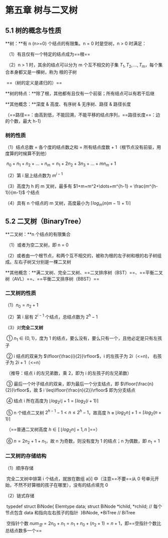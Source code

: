 # 第五章 树与二叉树

## 5.1 树的概念与性质

**树：**有 n (n>=0) 个结点的有限集。n = 0 时是空树，n > 0 时满足：

​	（1）有且仅有一个特定的结点成为==根==

​	（2）n > 1 时，其余的结点可以分为 m 个互不相交的子集 $T_1, T_2, \dots, T_m$，每个集合本身都又是一棵树，称为		根的子树

​	==（树的定义是递归的）==

**树的特点：**除了根，其他都有且仅有一个前驱；所有结点可以有若干后继

**其他概念：**深度 & 高度、有序树 & 无序树、路径 & 路径长度

​	（==路径==：由高到低，不能回溯，不能平移的结点序列，==路径长度==：边的个数，最大 h-1）

### 树的性质

（1）结点总数 = 各个度的结点数之和 = 所有结点度数 + 1（根节点没有前驱，用度算的时候算不到他）

​	$n_0 + n_1 + n_2 +\dots+n_m = n_1 + 2n_2+3n_3+\dots+mn_m + 1$

（2）第 i 层上结点数为 $m^{i-1}$

（3）高度为 h 的 m 叉树，最多有 $1+m+m^2+\dots+m^{h-1} = \frac{m^{h-1}}{m-1}$ 个结点

（4）具有 n 个结点的 m 叉树，高度最小为 $\lceil{log_m(n(m-1)+1)}\rceil$



## 5.2 二叉树（BinaryTree）

**二叉树：**n 个结点的有限集合

​	（1）或者为空二叉树，即 n = 0

​	（2）或者由一个根节点，和两个互不相交的，被称为根的左子树和根的右子树组成。左右子树又分别是一棵二叉树

**其他概念：**满二叉树、完全二叉树、==二叉排序树（BST）==、==平衡二叉树（AVL）==、==平衡二叉排序树（BBST）==

### 二叉树的性质

（1）$n_0 = n_2 + 1$

（2）第 i 层有 $2^{i-1}$ 个结点，总结点数为 $2^h-1$

（3）对**完全二叉树**

​	① $n_1 \in\{0, 1\}$，度为 1 的结点，要么没有，要么只有一个，且他必定是只有左孩子

​	② i 结点的双亲为 $\lfloor{\frac{i}{2}}\rfloor$，i 的左孩子为 $2i$（<=n)， 右孩子为 $2i+1$（<=n）

​		（推导：结点 i 的左兄弟数，乘 2，即为 i 的左孩子的左兄弟数）

​	③ 最后一个叶子结点的双亲，即为最后一个分支结点，即 $\lfloor{\frac{n}{2}}\rfloor$，故 $ i \leq\lfloor{\frac{n}{2}}\rfloor$ 即为分支结点

​	④ 结点 i 所在高度为 $\lfloor{log_2i}\rfloor+1=\lceil{log_2(i+1)}\rceil$

​	⑤ n 个结点二叉树 $2^{h-1}-1<n\leq2^h-1$，故高度 h **=** $\lfloor{log_2n}\rfloor+1=\lceil{log_2(n+1)}\rceil$

​		（==普通二叉树高度 $h\in[\ \lfloor{log_2n}\rfloor+1, n\ ]$==）

​	⑥ $n = 2n_2+1+n_1$，故 n 为奇数，则没有度为 1 的结点；n 为偶数，即 $n_1=1$

### 二叉树的存储结构

（1）顺序存储

​	完全二叉树中排第 i 个结点，就放在数组 a[i] 中（注意==不要==从 0 号单元开始，不然不好算根的孩子在哪里），没有的结点填充 0

（2）链式存储

​	typedef struct BiNode{
   	Elemtype data;
   	struct BiNode *lchild, *rchild;	// 每个节点包含 data 和指向左右孩子的指针
​	}BiNode, *BiTree					  // BiTree

​	空指针个数 $num_空 = 2n_0+n_1 = n_1+n_0+(n_2+1) = n+1$，即==空指针个数比总结点数多一个==







